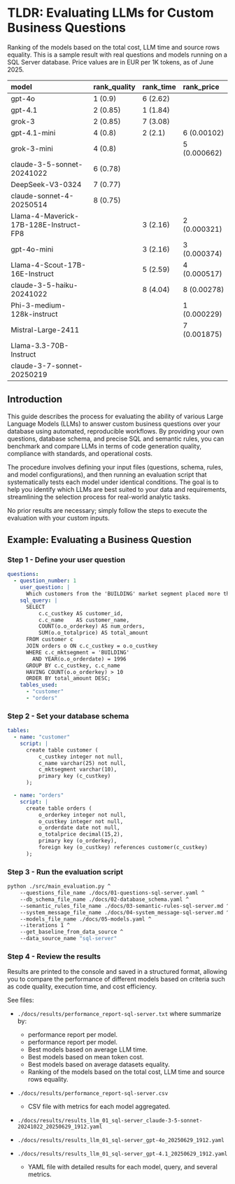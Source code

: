 # TLDR: Evaluating LLMs for Custom Business Questions

Ranking of the models based on the total cost, LLM time and source rows equality.
This is a sample result with real questions and models running on a SQL Server database.
Price values are in EUR per 1K tokens, as of June 2025.

| model                                  | rank_quality   | rank_time   | rank_price   |
|:---------------------------------------|:---------------|:------------|:-------------|
| gpt-4o                                 | 1 (0.9)        | 6 (2.62)    |              |
| gpt-4.1                                | 2 (0.85)       | 1 (1.84)    |              |
| grok-3                                 | 2 (0.85)       | 7 (3.08)    |              |
| gpt-4.1-mini                           | 4 (0.8)        | 2 (2.1)     | 6 (0.00102)  |
| grok-3-mini                            | 4 (0.8)        |             | 5 (0.000662) |
| claude-3-5-sonnet-20241022             | 6 (0.78)       |             |              |
| DeepSeek-V3-0324                       | 7 (0.77)       |             |              |
| claude-sonnet-4-20250514               | 8 (0.75)       |             |              |
| Llama-4-Maverick-17B-128E-Instruct-FP8 |                | 3 (2.16)    | 2 (0.000321) |
| gpt-4o-mini                            |                | 3 (2.16)    | 3 (0.000374) |
| Llama-4-Scout-17B-16E-Instruct         |                | 5 (2.59)    | 4 (0.000517) |
| claude-3-5-haiku-20241022              |                | 8 (4.04)    | 8 (0.00278)  |
| Phi-3-medium-128k-instruct             |                |             | 1 (0.000229) |
| Mistral-Large-2411                     |                |             | 7 (0.001875) |
| Llama-3.3-70B-Instruct                 |                |             |              |
| claude-3-7-sonnet-20250219             |                |             |              |

## Introduction

This guide describes the process for evaluating the ability of various Large Language Models (LLMs) to answer custom business questions over your database using automated, reproducible workflows. By providing your own questions, database schema, and precise SQL and semantic rules, you can benchmark and compare LLMs in terms of code generation quality, compliance with standards, and operational costs.

The procedure involves defining your input files (questions, schema, rules, and model configurations), and then running an evaluation script that systematically tests each model under identical conditions. The goal is to help you identify which LLMs are best suited to your data and requirements, streamlining the selection process for real-world analytic tasks.

No prior results are necessary; simply follow the steps to execute the evaluation with your custom inputs.

## Example: Evaluating a Business Question

### Step 1 - Define your user question

```yaml
questions:
  - question_number: 1
    user_question: |
      Which customers from the 'BUILDING' market segment placed more than 10 orders in 1996? Order by total order value descending.
    sql_query: |
      SELECT
          c.c_custkey AS customer_id,
          c.c_name    AS customer_name,
          COUNT(o.o_orderkey) AS num_orders,
          SUM(o.o_totalprice) AS total_amount
      FROM customer c
      JOIN orders o ON c.c_custkey = o.o_custkey
      WHERE c.c_mktsegment = 'BUILDING'
        AND YEAR(o.o_orderdate) = 1996
      GROUP BY c.c_custkey, c.c_name
      HAVING COUNT(o.o_orderkey) > 10
      ORDER BY total_amount DESC;
    tables_used:
      - "customer"
      - "orders"
```

### Step 2 - Set your database schema

```yaml
tables:
  - name: "customer"
    script: |
      create table customer (
          c_custkey integer not null,
          c_name varchar(25) not null,
          c_mktsegment varchar(10),
          primary key (c_custkey)
      );

  - name: "orders"
    script: |
      create table orders (
          o_orderkey integer not null,
          o_custkey integer not null,
          o_orderdate date not null,
          o_totalprice decimal(15,2),
          primary key (o_orderkey),
          foreign key (o_custkey) references customer(c_custkey)
      );
```

### Step 3 - Run the evaluation script

```bash
python ./src/main_evaluation.py ^
    --questions_file_name ./docs/01-questions-sql-server.yaml ^
    --db_schema_file_name ./docs/02-database_schema.yaml ^
    --semantic_rules_file_name ./docs/03-semantic-rules-sql-server.md ^
    --system_message_file_name ./docs/04-system_message-sql-server.md ^
    --models_file_name ./docs/05-models.yaml ^
    --iterations 1 ^
    --get_baseline_from_data_source ^
    --data_source_name "sql-server"
```

### Step 4 - Review the results

Results are printed to the console and saved in a structured format, allowing you to compare the performance of different models based on criteria such as code quality, execution time, and cost efficiency.

See files:

- `./docs/results/performance_report-sql-server.txt` where summarize by:
  - performance report per model.
  - performance report per model.
  - Best models based on average LLM time.
  - Best models based on mean token cost.
  - Best models based on average datasets equality.
  - Ranking of the models based on the total cost, LLM time and source rows equality.

- `./docs/results/performance_report-sql-server.csv`
  - CSV file with metrics for each model aggregated.

- `./docs/results/results_llm_01_sql-server_claude-3-5-sonnet-20241022_20250629_1912.yaml`
- `./docs/results/results_llm_01_sql-server_gpt-4o_20250629_1912.yaml`
- `./docs/results/results_llm_01_sql-server_gpt-4.1_20250629_1912.yaml`
  - YAML file with detailed results for each model, query, and several metrics.
  